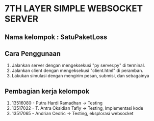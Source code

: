 # 7TH LAYER SIMPLE WEBSOCKET SERVER
## Nama kelompok : SatuPaketLoss

## Cara Penggunaan
1. Jalankan server dengan mengeksekusi "py server.py" di terminal.
2. Jalankan client dengan mengeksekusi "client.html" di peramban.
3. Lakukan simulasi dengan mengirim pesan, submisi, dan sebagainya

## Pembagian kerja kelompok
1. 13516080 - Putra Hardi Ramadhan      -> Testing
2. 13517022 - T. Antra Oksidian Tafly   -> Testing, Implementasi kode
3. 13517065 - Andrian Cedric            -> Testing, eksplorasi websocket